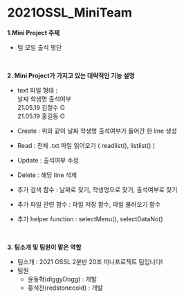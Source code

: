# 2021OSSL_MiniTeam


__1.Mini Project 주제__

  * 팀 모임 출석 명단  
<br>

__2. Mini Project가 가지고 있는 대략적인 기능 설명__  

  * text 파일 형태 :   
  날짜 학생명 출석여부  
  21.05.19 김철수 O  
  21.05.19 홍길동 O  

  * Create : 위와 같이 날짜 학생명 출석여부가 들어간 한 line 생성  

  * Read : 전체 .txt 파일 읽어오기 ( readlist(), listlist() )  

  * Update : 출석여부 수정  

  * Delete : 해당 line 삭제  

  * 추가 검색 함수 : 날짜로 찾기, 학생명으로 찾기, 출석여부로 찾기  

  * 추가 파일 관련 함수 : 파일 저장 함수, 파일 불러오기 함수  

  * 추가 helper function : selectMenu(), selectDataNo()  
 <br>

__3. 팀소개 및 팀원이 맡은 역할__   

  * 팀소개 : 2021 OSSL 2분반 20조 미니프로젝트 팀입니다!   
  * 팀원  
    * 윤동혁(diggyDogg) : 개발   
    * 홍석찬(redstonecold) : 개발  
